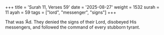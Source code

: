 +++
title = 'Surah 11, Verses 59'
date = '2025-08-27'
weight = 1532
surah = 11
ayah = 59
tags = ["lord", "messenger", "signs"]
+++

That was ’Âd. They denied the signs of their Lord, disobeyed His messengers, and followed the command of every stubborn tyrant.